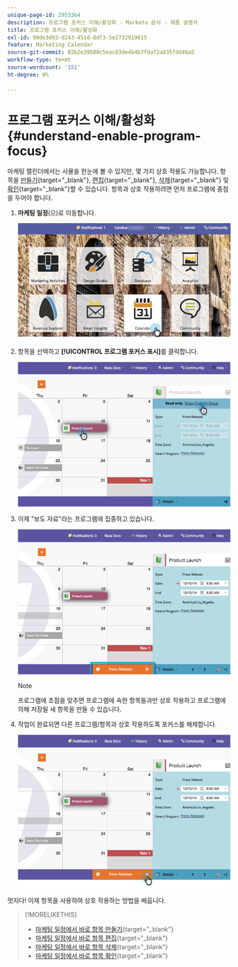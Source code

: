 ```yaml
---
unique-page-id: 2953364
description: 프로그램 포커스 이해/활성화 - Marketo 문서 - 제품 설명서
title: 프로그램 포커스 이해/활성화
exl-id: 90de3d93-d243-451d-8df3-5e2732919615
feature: Marketing Calendar
source-git-commit: 02b2e39580c5eac63de4b4b7fdaf2a835fdd4ba5
workflow-type: tm+mt
source-wordcount: '151'
ht-degree: 0%

---
```


# 프로그램 포커스 이해/활성화 {#understand-enable-program-focus}

마케팅 캘린더에서는 사물을 한눈에 볼 수 있지만, 몇 가지 상호 작용도 가능합니다. 항목을 [만들기](/help/marketo/product-docs/core-marketo-concepts/marketing-calendar/working-with-the-calendar/create-entries-directly-in-the-marketing-calendar.md){target="_blank"}, [편집](/help/marketo/product-docs/core-marketo-concepts/marketing-calendar/working-with-the-calendar/edit-entries-directly-in-the-marketing-calendar.md){target="_blank"}, [삭제](/help/marketo/product-docs/core-marketo-concepts/marketing-calendar/working-with-the-calendar/delete-entries-directly-in-the-marketing-calendar.md){target="_blank"} 및 [확인](/help/marketo/product-docs/core-marketo-concepts/marketing-calendar/working-with-the-calendar/confirm-entries-directly-in-the-marketing-calendar.md){target="_blank"}할 수 있습니다. 항목과 상호 작용하려면 먼저 프로그램에 중점을 두어야 합니다.

1. **마케팅 일정**(으)로 이동합니다.

   ![](assets/2017-05-10-15-30-47-1.png)

1. 항목을 선택하고 **[!UICONTROL 프로그램 포커스 표시]**&#x200B;를 클릭합니다.

   ![](assets/image2014-10-20-13-3a24-3a3.png)

1. 이제 &quot;보도 자료&quot;라는 프로그램에 집중하고 있습니다.

   ![](assets/image2014-10-20-13-3a24-3a15.png)

   >[!NOTE]
   >
   >프로그램에 초점을 맞추면 프로그램에 속한 항목들과만 상호 작용하고 프로그램에 의해 저장될 새 항목을 만들 수 있습니다.

1. 작업이 완료되면 다른 프로그램/항목과 상호 작용하도록 포커스를 해제합니다.

   ![](assets/image2014-10-20-13-3a24-3a24.png)

멋지다! 이제 항목을 사용하여 상호 작용하는 방법을 배웁니다.

>[!MORELIKETHIS]
>
>* [마케팅 일정에서 바로 항목 만들기](/help/marketo/product-docs/core-marketo-concepts/marketing-calendar/working-with-the-calendar/create-entries-directly-in-the-marketing-calendar.md){target="_blank"}
>* [마케팅 일정에서 바로 항목 편집](/help/marketo/product-docs/core-marketo-concepts/marketing-calendar/working-with-the-calendar/edit-entries-directly-in-the-marketing-calendar.md){target="_blank"}
>* [마케팅 일정에서 바로 항목 삭제](/help/marketo/product-docs/core-marketo-concepts/marketing-calendar/working-with-the-calendar/delete-entries-directly-in-the-marketing-calendar.md){target="_blank"}
>* [마케팅 일정에서 바로 항목 확인](/help/marketo/product-docs/core-marketo-concepts/marketing-calendar/working-with-the-calendar/confirm-entries-directly-in-the-marketing-calendar.md){target="_blank"}
